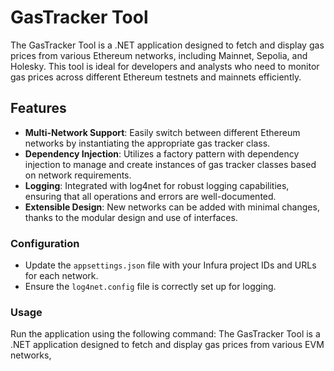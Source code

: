 # GasTracker Tool

The GasTracker Tool is a .NET application designed to fetch and display gas prices from various Ethereum networks, including Mainnet, Sepolia, and Holesky. This tool is ideal for developers and analysts who need to monitor gas prices across different Ethereum testnets and mainnets efficiently.

## Features

- **Multi-Network Support**: Easily switch between different Ethereum networks by instantiating the appropriate gas tracker class.
- **Dependency Injection**: Utilizes a factory pattern with dependency injection to manage and create instances of gas tracker classes based on network requirements.
- **Logging**: Integrated with log4net for robust logging capabilities, ensuring that all operations and errors are well-documented.
- **Extensible Design**: New networks can be added with minimal changes, thanks to the modular design and use of interfaces.


### Configuration

- Update the `appsettings.json` file with your Infura project IDs and URLs for each network.
- Ensure the `log4net.config` file is correctly set up for logging.

### Usage

Run the application using the following command:
The GasTracker Tool is a .NET application designed to fetch and display gas prices from various EVM networks,
